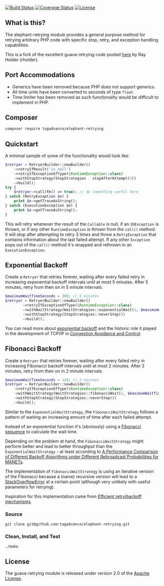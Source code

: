 [![Build Status](https://travis-ci.org/tagadvance/elephant-retrying.svg?branch=master)](https://travis-ci.org/tagadvance/elephant-retrying)
[![Coverage Status](https://coveralls.io/repos/github/tagadvance/elephant-retrying/badge.svg?branch=master)](https://coveralls.io/github/tagadvance/elephant-retrying?branch=master)
[![License](http://img.shields.io/badge/license-apache%202-brightgreen.svg)](https://github.com/tagadvance/elephant-retrying/blob/master/LICENSE)

## What is this?
The elephant-retrying module provides a general purpose method for retrying arbitrary PHP code with specific stop, retry, and exception handling capabilities.

This is a fork of the excellent guava-retrying code posted [here](https://github.com/rholder/guava-retrying) by Ray Holder (rholder).

## Port Accommodations

* Generics have been removed because PHP does not support generics.
* All time units have been converted to seconds of type `float`.
* Time limiter has been removed as such functionality would be difficult to implement in PHP.

## Composer
```bash
composer require tagadvance/elephant-retrying
```

## Quickstart
A minimal sample of some of the functionality would look like:

```php
$retryer = RetryerBuilder::newBuilder()
	->retryIfResult('is_null')
	->retryIfExceptionOfType(\RuntimeException::class)
	->withStopStrategy(StopStrategies . stopAfterAttempt(3))
	->build();
try {
	$retryer->call(fn() => true); // do something useful here
} catch (RetryException $e) {
	print $e->getTraceAsString();
} catch (ExecutionException $e) {
	print $e->getTraceAsString();
}
```

This will retry whenever the result of the `Callable` is null, if an `IOException` is thrown, or if any other
`RuntimeException` is thrown from the `call()` method. It will stop after attempting to retry 3 times and throw a
`RetryException` that contains information about the last failed attempt. If any other `Exception` pops out of the
`call()` method it's wrapped and rethrown in an `ExecutionException`.

## Exponential Backoff

Create a `Retryer` that retries forever, waiting after every failed retry in increasing exponential backoff intervals
until at most 5 minutes. After 5 minutes, retry from then on in 5 minute intervals.

```php
$maximumWaitTimeSeconds = 300; // 5 minutes
$retryer = RetryerBuilder::newBuilder()
        ->retryIfExceptionOfType(\RuntimeException::class)
        ->withWaitStrategy(WaitStrategies::exponentialWait(1, $maximumWaitTimeSeconds))
        ->withStopStrategy(StopStrategies::neverStop())
        ->build();
```
You can read more about [exponential backoff](http://en.wikipedia.org/wiki/Exponential_backoff) and the historic role
it played in the development of TCP/IP in [Congestion Avoidance and Control](http://ee.lbl.gov/papers/congavoid.pdf).

## Fibonacci Backoff

Create a `Retryer` that retries forever, waiting after every failed retry in increasing Fibonacci backoff intervals
until at most 2 minutes. After 2 minutes, retry from then on in 2 minute intervals.

```php
$maximumWaitTimeSeconds = 120; // 2 minutes
$retryer = RetryerBuilder::newBuilder()
	->retryIfExceptionOfType(\RuntimeException::class)
	->withWaitStrategy(WaitStrategies::fibonacciWait(1, $maximumWaitTimeSeconds))
	->withStopStrategy(StopStrategies::neverStop())
	->build();
```

Similar to the `ExponentialWaitStrategy`, the `FibonacciWaitStrategy` follows a pattern of waiting an increasing amount
of time after each failed attempt.

Instead of an exponential function it's (obviously) using a
[Fibonacci sequence](https://en.wikipedia.org/wiki/Fibonacci_numbers) to calculate the wait time.

Depending on the problem at hand, the `FibonacciWaitStrategy` might perform better and lead to better throughput than
the `ExponentialWaitStrategy` - at least according to
[A Performance Comparison of Different Backoff Algorithms under Different Rebroadcast Probabilities for MANETs](http://www.comp.leeds.ac.uk/ukpew09/papers/12.pdf).

The implementation of `FibonacciWaitStrategy` is using an iterative version of the Fibonacci because a (naive) recursive
version will lead to a [StackOverflowError](http://docs.oracle.com/javase/7/docs/api/java/lang/StackOverflowError.html)
at a certain point (although very unlikely with useful parameters for retrying).

Inspiration for this implementation came from [Efficient retry/backoff mechanisms](https://paperairoplane.net/?p=640).

### Source
`git clone git@github.com:tagadvance/elephant-retrying.git`

### Clean, Install, and Test
`./make`

## License
The guava-retrying module is released under version 2.0 of the
[Apache License](http://www.apache.org/licenses/LICENSE-2.0).
